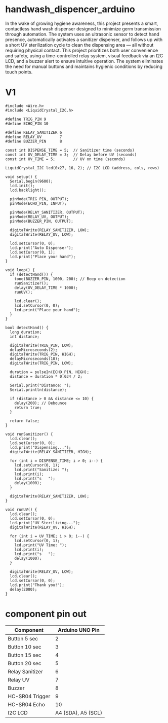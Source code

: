 # handwash_dispencer_arduino
In the wake of growing hygiene awareness, this project presents a smart, contactless hand wash dispenser designed to minimize germ transmission through automation. The system uses an ultrasonic sensor to detect hand presence, automatically activates a sanitizer dispenser, and follows up with a short UV sterilization cycle to clean the dispensing area — all without requiring physical contact.
This project prioritizes both user convenience and safety, using a time-controlled relay system, visual feedback via an I2C LCD, and a buzzer alert to ensure intuitive operation. The system eliminates the need for manual buttons and maintains hygienic conditions by reducing touch points.


# V1
```
#include <Wire.h>
#include <LiquidCrystal_I2C.h>

#define TRIG_PIN 9
#define ECHO_PIN 10

#define RELAY_SANITIZER 6
#define RELAY_UV        7
#define BUZZER_PIN      8

const int DISPENSE_TIME = 5;  // Sanitizer time (seconds)
const int UV_DELAY_TIME = 3;  // Delay before UV (seconds)
const int UV_TIME = 5;        // UV on time (seconds)

LiquidCrystal_I2C lcd(0x27, 16, 2); // I2C LCD (address, cols, rows)

void setup() {
  Serial.begin(9600);
  lcd.init();
  lcd.backlight();

  pinMode(TRIG_PIN, OUTPUT);
  pinMode(ECHO_PIN, INPUT);

  pinMode(RELAY_SANITIZER, OUTPUT);
  pinMode(RELAY_UV, OUTPUT);
  pinMode(BUZZER_PIN, OUTPUT);

  digitalWrite(RELAY_SANITIZER, LOW);
  digitalWrite(RELAY_UV, LOW);

  lcd.setCursor(0, 0);
  lcd.print("Auto Dispenser");
  lcd.setCursor(0, 1);
  lcd.print("Place your hand");
}

void loop() {
  if (detectHand()) {
    tone(BUZZER_PIN, 1000, 200); // Beep on detection
    runSanitizer();
    delay(UV_DELAY_TIME * 1000);
    runUV();
    
    lcd.clear();
    lcd.setCursor(0, 0);
    lcd.print("Place your hand");
  }
}

bool detectHand() {
  long duration;
  int distance;

  digitalWrite(TRIG_PIN, LOW);
  delayMicroseconds(2);
  digitalWrite(TRIG_PIN, HIGH);
  delayMicroseconds(10);
  digitalWrite(TRIG_PIN, LOW);

  duration = pulseIn(ECHO_PIN, HIGH);
  distance = duration * 0.034 / 2;

  Serial.print("Distance: ");
  Serial.println(distance);

  if (distance > 0 && distance <= 10) {
    delay(200); // Debounce
    return true;
  }

  return false;
}

void runSanitizer() {
  lcd.clear();
  lcd.setCursor(0, 0);
  lcd.print("Dispensing...");
  digitalWrite(RELAY_SANITIZER, HIGH);

  for (int i = DISPENSE_TIME; i > 0; i--) {
    lcd.setCursor(0, 1);
    lcd.print("Sanitize: ");
    lcd.print(i);
    lcd.print("s   ");
    delay(1000);
  }

  digitalWrite(RELAY_SANITIZER, LOW);
}

void runUV() {
  lcd.clear();
  lcd.setCursor(0, 0);
  lcd.print("UV Sterilizing...");
  digitalWrite(RELAY_UV, HIGH);

  for (int i = UV_TIME; i > 0; i--) {
    lcd.setCursor(0, 1);
    lcd.print("UV Time: ");
    lcd.print(i);
    lcd.print("s   ");
    delay(1000);
  }

  digitalWrite(RELAY_UV, LOW);
  lcd.clear();
  lcd.setCursor(0, 0);
  lcd.print("Thank you!");
  delay(2000);
}
```
# component pin out

| Component       | Arduino UNO Pin    |
| --------------- | ------------------ |
| Button 5 sec    | 2                  |
| Button 10 sec   | 3                  |
| Button 15 sec   | 4                  |
| Button 20 sec   | 5                  |
| Relay Sanitizer | 6                  |
| Relay UV        | 7                  |
| Buzzer          | 8                  |
| HC-SR04 Trigger | 9                  |
| HC-SR04 Echo    | 10                 |
| I2C LCD         | A4 (SDA), A5 (SCL) |
